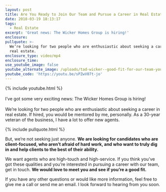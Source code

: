 ```yaml
---
layout: post
title: Are You Ready to Join Our Team and Pursue a Career in Real Estate?
date: 2018-03-19 18:13:17
tags:
  - Real Estate
excerpt: 'Great news: The Wicker Homes Group is hiring!'
enclosure:
pullquote: >-
  We’re looking for two people who are enthusiastic about seeking a career in
  real estate.
enclosure_type: video/mp4
enclosure_time:
use_youtube_image: false
youtube_alternate_image: /uploads/tad-wicker--good-fit-for-our-team-youtube.jpg
youtube_code: 'https://youtu.be/sPZwV07t-jo'
---
```


{% include youtube.html %}<br><br>I’ve got some very exciting news: The Wicker Homes Group is hiring!<br><br>We’re looking for two people who are enthusiastic about seeking a career in real estate. If hired, you would be mentored by me, personally. As a 30-year veteran of the business, I have a lot to offer new agents.

{% include pullquote.html %}

But, we’re not seeking just anyone. **We are looking for candidates who are client-focused, who aren’t afraid of hard work, and who want to truly dig in and help clients to the best of their ability.&nbsp;**

We want agents who are high-touch and high-service. If you think you’ve got these qualities and you’re interested in pursuing a career with our team, get in touch. **We would love to meet you and see if you’re a good fit.**

If you have any other questions or would like more information, feel free to give me a call or send me an email. I look forward to hearing from you soon.